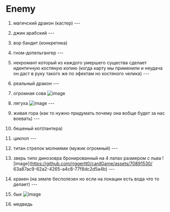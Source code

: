 # Enemy

1) магичский дракон (кастер) ---

2) джин арабский  ---

3) вор бандит (конкретика)

4) гном-допельгангер ---

5) некромант который из каждого умершего существа сделает идентичную костяную копию (когда карту мы применили и неудача он даст в 
руку такого же по эфектам но костяного челика) ---

6) реальный дракон ---

7) огромная сова ![image](https://github.com/riggertt0/cardGame/assets/70891530/6a686561-fa9f-4a89-9097-2183ae190693)

8) лягуха ![image](https://github.com/riggertt0/cardGame/assets/70891530/38ceb3cf-f8f6-4536-8163-231eae08a993) ---

9) живая гора (как то нужно придумать почему она вобще будет за нас воевать) ---

10) бешеный кот(пантера)

11) циклоп ---

12) титан стрелок молниями (мужик огромный) ---

13) зверь типо динозовра бронированный на 4 лапах размером с льва ![image](https://github.com/riggertt0/cardGame/assets/70891530/
63a87ac9-62a2-4265-a4c8-77f8dc2d5a4b) ---

14) кракен (на земле бесполезен но если на локации есть вода что то делает) ---

15) бык ![image](https://github.com/riggertt0/cardGame/assets/70891530/be07c52c-98c9-4afc-99ab-f36ca51925a1)

16) медведь

